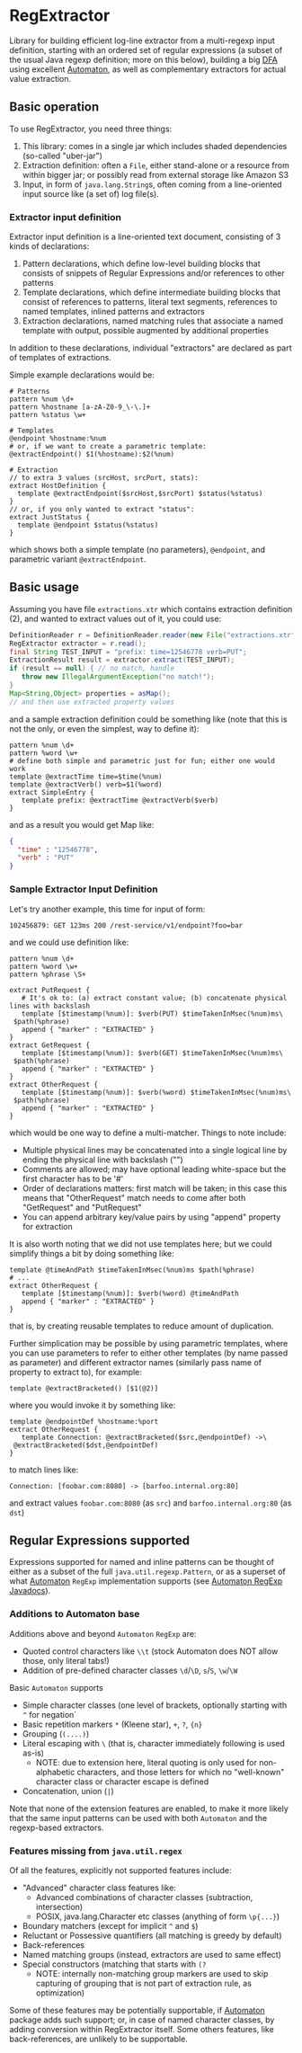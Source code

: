 # RegExtractor

Library for building efficient log-line extractor from a multi-regexp input definition,
starting with an ordered set of regular expressions (a subset of the usual Java regexp definition;
more on this below),
building a big [DFA](https://en.wikipedia.org/wiki/Deterministic_finite_automaton)
using excellent [Automaton](http://www.brics.dk/automaton/), as well as complementary extractors
for actual value extraction.

## Basic operation

To use RegExtractor, you need three things:

1. This library: comes in a single jar which includes shaded dependencies (so-called "uber-jar")
2. Extraction definition: often a `File`, either stand-alone or a resource from within bigger jar; or possibly read from external storage like Amazon S3
3. Input, in form of `java.lang.String`s, often coming from a line-oriented input source like (a set of) log file(s).

### Extractor input definition

Extractor input definition is a line-oriented text document, consisting of 3 kinds of declarations:

1. Pattern declarations, which define low-level building blocks that consists of snippets of Regular Expressions and/or references to other patterns
2. Template declarations, which define intermediate building blocks that consist of references to patterns, literal text segments, references to named templates, inlined patterns and extractors
3. Extraction declarations, named matching rules that associate a named template with output, possible augmented by additional properties

In addition to these declarations, individual "extractors" are declared as part of templates of extractions.

Simple example declarations would be:

```
# Patterns
pattern %num \d+
pattern %hostname [a-zA-Z0-9_\-\.]+
pattern %status \w+

# Templates
@endpoint %hostname:%num
# or, if we want to create a parametric template:
@extractEndpoint() $1(%hostname):$2(%num)

# Extraction
// to extra 3 values (srcHost, srcPort, stats):
extract HostDefinition {
  template @extractEndpoint($srcHost,$srcPort) $status(%status)
}
// or, if you only wanted to extract "status":
extract JustStatus {
  template @endpoint $status(%status)
}
```

which shows both a simple template (no parameters), `@endpoint`, and parametric variant `@extractEndpoint`.

## Basic usage

Assuming you have file `extractions.xtr` which contains extraction definition (2), and wanted to extract values out of it, you could use:

```java
DefinitionReader r = DefinitionReader.reader(new File("extractions.xtr"));
RegExtractor extractor = r.read();
final String TEST_INPUT = "prefix: time=12546778 verb=PUT";
ExtractionResult result = extractor.extract(TEST_INPUT);
if (result == null) { // no match, handle
   throw new IllegalArgumentException("no match!");
}
Map<String,Object> properties = asMap();
// and then use extracted property values
```

and a sample extraction definition could be something like (note that this is not the only, or even the simplest, way to define it):

```
pattern %num \d+
pattern %word \w+
# define both simple and parametric just for fun; either one would work
template @extractTime time=$time(%num)
template @extractVerb() verb=$1(%word)
extract SimpleEntry {
   template prefix: @extractTime @extractVerb($verb)
}
```

and as a result you would get Map like:

```json
{
  "time" : "12546778",
  "verb" : "PUT"
}

```

### Sample Extractor Input Definition

Let's try another example, this time for input of form:

```
102456879: GET 123ms 200 /rest-service/v1/endpoint?foo=bar
```

and we could use definition like:

```
pattern %num \d+
pattern %word \w+
pattern %phrase \S+

extract PutRequest {
   # It's ok to: (a) extract constant value; (b) concatenate physical lines with backslash
   template [$timestamp(%num)]: $verb(PUT) $timeTakenInMsec(%num)ms\
 $path(%phrase)
   append { "marker" : "EXTRACTED" }
}
extract GetRequest {
   template [$timestamp(%num)]: $verb(GET) $timeTakenInMsec(%num)ms\
 $path(%phrase)
   append { "marker" : "EXTRACTED" }
}
extract OtherRequest {
   template [$timestamp(%num)]: $verb(%word) $timeTakenInMsec(%num)ms\
 $path(%phrase)
   append { "marker" : "EXTRACTED" }
}
```

which would be one way to define a multi-matcher. Things to note include:

* Multiple physical lines may be concatenated into a single logical line by ending the physical line with backslash ("\")
* Comments are allowed; may have optional leading white-space but the first character has to be '#'
* Order of declarations matters: first match will be taken; in this case this means that "OtherRequest" match needs to come after both "GetRequest" and "PutRequest"
* You can append arbitrary key/value pairs by using "append" property for extraction

It is also worth noting that we did not use templates here; but we could simplify things a bit by doing something like:

```
template @timeAndPath $timeTakenInMsec(%num)ms $path(%phrase)
# ...
extract OtherRequest {
   template [$timestamp(%num)]: $verb(%word) @timeAndPath
   append { "marker" : "EXTRACTED" }
}
```

that is, by creating reusable templates to reduce amount of duplication.

Further simplication may be possible by using parametric templates, where you can use parameters
to refer to either other templates (by name passed as parameter) and different extractor names
(similarly pass name of property to extract to), for example:

```
template @extractBracketed() [$1(@2)]
```

where you would invoke it by something like:

```
template @endpointDef %hostname:%port
extract OtherRequest {
   template Connection: @extractBracketed($src,@endpointDef) ->\
 @extractBracketed($dst,@endpointDef)
}
```

to match lines like:

```
Connection: [foobar.com:8080] -> [barfoo.internal.org:80]
```

and extract values `foobar.com:8080` (as `src`) and `barfoo.internal.org:80` (as `dst`)

## Regular Expressions supported

Expressions supported for named and inline patterns can be thought of either as a subset of
the full `java.util.regexp.Pattern`, or as a superset of what [Automaton](http://www.brics.dk/automaton/)
`RegExp` implementation supports
(see [Automaton RegExp Javadocs](http://www.brics.dk/automaton/doc/index.html?dk/brics/automaton/RegExp.html)).

### Additions to Automaton base

Additions above and beyond `Automaton` `RegExp` are:

* Quoted control characters like `\\t` (stock Automaton does NOT allow those, only literal tabs!)
* Addition of pre-defined character classes `\d`/`\D`, `s`/`S`, `\w`/`\W`

Basic `Automaton` supports

* Simple character classes (one level of brackets, optionally starting with `^` for negation`
* Basic repetition markers `*` (Kleene star), `+`, `?`, `{n}`
* Grouping (`(....)`)
* Literal escaping with `\` (that is, character immediately following is used as-is)
    * NOTE: due to extension here, literal quoting is only used for non-alphabetic characters, and those letters for which no "well-known" character class or character escape is defined
* Concatenation, union (`|`)

Note that none of the extension features are enabled, to make it more likely that the same input
patterns can be used with both `Automaton` and the regexp-based extractors.

### Features missing from `java.util.regex`

Of all the features, explicitly not supported features include:

* "Advanced" character class features like:
    * Advanced combinations of character classes (subtraction, intersection)
    * POSIX, java.lang.Character etc classes (anything of form `\p{...}`)
* Boundary matchers (except for implicit `^` and `$`)
* Reluctant or Possessive quantifiers (all matching is greedy by default)
* Back-references
* Named matching groups (instead, extractors are used to same effect)
* Special constructors (matching that starts with `(?`
    * NOTE: internally non-matching group markers are used to skip capturing of grouping that is not part of extraction rule, as optimization)

Some of these features may be potentially supportable, if [Automaton](http://www.brics.dk/automaton/) package adds such support;
or, in case of named character classes, by adding conversion within RegExtractor itself.
Some others features, like back-references, are unlikely to be supportable.
